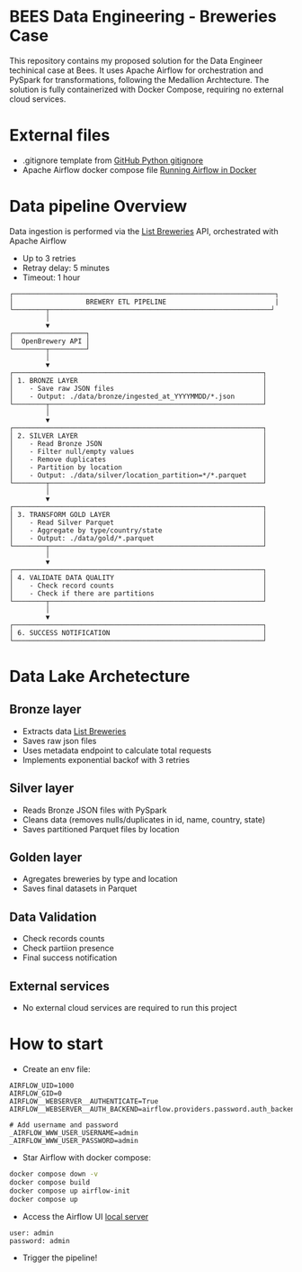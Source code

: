 # BEES Data Engineering - Breweries Case

This repository contains my proposed solution for the Data Engineer techinical case at Bees. It uses Apache Airflow for orchestration and PySpark for transformations, following the Medallion Archtecture. The solution is fully containerized with Docker Compose, requiring no external cloud services.

# External files 
- .gitignore template from [GitHub Python gitignore](https://github.com/github/gitignore/blob/main/Python.gitignore)
- Apache Airflow docker compose file [Running Airflow in Docker](https://airflow.apache.org/docs/apache-airflow/stable/howto/docker-compose/index.html)


# Data pipeline Overview

Data ingestion is performed via the [List Breweries](https://www.openbrewerydb.org/documentation#list-breweries) API, orchestrated with Apache Airflow
- Up to 3 retries
- Retray delay: 5 minutes
- Timeout: 1 hour

```
┌─────────────────────────────────────────────────────────────────┐
│                  BREWERY ETL PIPELINE                           |
└────────┬───────────────────────────────────────────────────────┘
         │
         ▼
┌──────────────────┐
│  OpenBrewery API │
└────────┬─────────┘
         │
         ▼
┌──────────────────────────────────────────────────────────────┐
│ 1. BRONZE LAYER                                              │
│    - Save raw JSON files                                     │
│    - Output: ./data/bronze/ingested_at_YYYYMMDD/*.json       │
└────────┬─────────────────────────────────────────────────────┘
         │
         ▼
┌──────────────────────────────────────────────────────────────┐
│ 2. SILVER LAYER                                              │
│    - Read Bronze JSON                                        │
│    - Filter null/empty values                                │
│    - Remove duplicates                                       │
│    - Partition by location                                   │
│    - Output: ./data/silver/location_partition=*/*.parquet    │
└────────┬─────────────────────────────────────────────────────┘
         │
         ▼
┌──────────────────────────────────────────────────────────────┐
│ 3. TRANSFORM GOLD LAYER                                      │
│    - Read Silver Parquet                                     │
│    - Aggregate by type/country/state                         │
│    - Output: ./data/gold/*.parquet                           │
└────────┬─────────────────────────────────────────────────────┘
         │
         ▼
┌──────────────────────────────────────────────────────────────┐
│ 4. VALIDATE DATA QUALITY                                     │
│    - Check record counts                                     │
│    - Check if there are partitions                           │
└────────┬─────────────────────────────────────────────────────┘
         │
         ▼
┌──────────────────────────────────────────────────────────────┐
│ 6. SUCCESS NOTIFICATION                                      │
└──────────────────────────────────────────────────────────────┘
```

# Data Lake Archetecture

## Bronze layer
  - Extracts data [List Breweries](https://www.openbrewerydb.org/documentation#list-breweries)
  - Saves raw json files
  - Uses metadata endpoint to calculate total requests
  - Implements exponential backof with 3 retries

## Silver layer
  - Reads Bronze JSON files with PySpark
  - Cleans data (removes nulls/duplicates in id, name, country, state)
- Saves partitioned Parquet files by location

## Golden layer
- Agregates breweries by type and location
- Saves final datasets in Parquet

## Data Validation
- Check records counts
- Check partiion presence
- Final success notification

## External services
 - No external cloud services are required to run this project

# How to start

- Create an env file:

```env
AIRFLOW_UID=1000
AIRFLOW_GID=0
AIRFLOW__WEBSERVER__AUTHENTICATE=True
AIRFLOW__WEBSERVER__AUTH_BACKEND=airflow.providers.password.auth_backend.auth_backend

# Add username and password
_AIRFLOW_WWW_USER_USERNAME=admin
_AIRFLOW_WWW_USER_PASSWORD=admin

```

- Star Airflow with docker compose:

```bash
docker compose down -v
docker compose build
docker compose up airflow-init
docker compose up
```

- Access the Airflow UI [local server](http://localhost:8080/)

```
user: admin
password: admin
```

- Trigger the pipeline!






